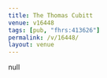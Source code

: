 ```yaml
---
title: The Thomas Cubitt
venue: v16448
tags: [pub, "fhrs:413626"]
permalink: /v/16448/
layout: venue
---
```

null